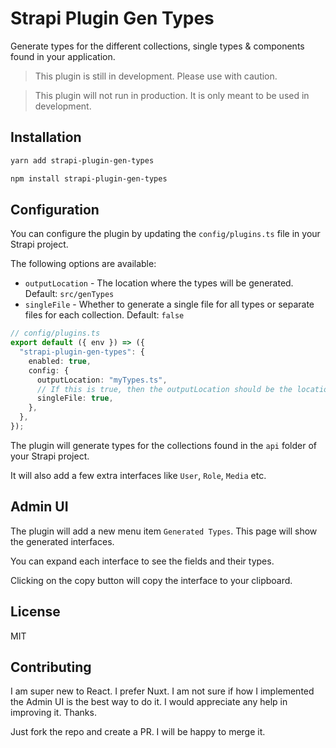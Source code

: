 # Strapi Plugin Gen Types

Generate types for the different collections, single types & components found in your application.

> This plugin is still in development. Please use with caution.

> This plugin will not run in production. It is only meant to be used in development.

## Installation

```bash
yarn add strapi-plugin-gen-types
```

```bash
npm install strapi-plugin-gen-types
```

## Configuration

You can configure the plugin by updating the `config/plugins.ts` file in your Strapi project.

The following options are available:

- `outputLocation` - The location where the types will be generated. Default: `src/genTypes`
- `singleFile` - Whether to generate a single file for all types or separate files for each collection. Default: `false`

```typescript
// config/plugins.ts
export default ({ env }) => ({
  "strapi-plugin-gen-types": {
    enabled: true,
    config: {
      outputLocation: "myTypes.ts",
      // If this is true, then the outputLocation should be the location to a .ts file
      singleFile: true,
    },
  },
});
```

The plugin will generate types for the collections found in the `api` folder of your Strapi project.

It will also add a few extra interfaces like `User`, `Role`, `Media` etc.

## Admin UI

The plugin will add a new menu item `Generated Types`. This page will show the generated interfaces.

You can expand each interface to see the fields and their types.

Clicking on the copy button will copy the interface to your clipboard.

## License

MIT

## Contributing

I am super new to React. I prefer Nuxt. I am not sure if how I implemented the Admin UI is the best way to do it. I would appreciate any help in improving it. Thanks.

Just fork the repo and create a PR. I will be happy to merge it.
